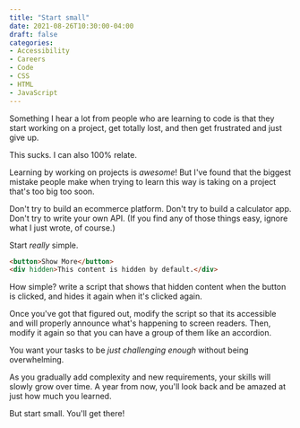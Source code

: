 ```yaml
---
title: "Start small"
date: 2021-08-26T10:30:00-04:00
draft: false
categories:
- Accessibility
- Careers
- Code
- CSS
- HTML
- JavaScript
---
```


Something I hear a lot from people who are learning to code is that they start working on a project, get totally lost, and then get frustrated and just give up.

This sucks. I can also 100% relate.

Learning by working on projects is _awesome_! But I've found that the biggest mistake people make when trying to learn this way is taking on a project that's too big too soon.

Don't try to build an ecommerce platform. Don't try to build a calculator app. Don't try to write your own API. (If you find any of those things easy, ignore what I just wrote, of course.)

Start _really_ simple.

```html
<button>Show More</button>
<div hidden>This content is hidden by default.</div>
```

How simple? write a script that shows that hidden content when the button is clicked, and hides it again when it's clicked again.

Once you've got that figured out, modify the script so that its accessible and will properly announce what's happening to screen readers. Then, modify it again so that you can have a group of them like an accordion.

You want your tasks to be _just challenging enough_ without being overwhelming.

As you gradually add complexity and new requirements, your skills will slowly grow over time. A year from now, you'll look back and be amazed at just how much you learned.

But start small. You'll get there!